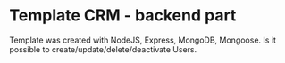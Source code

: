 # Template CRM - backend part

Template was created with NodeJS, Express, MongoDB, Mongoose.
Is it possible to create/update/delete/deactivate Users.
